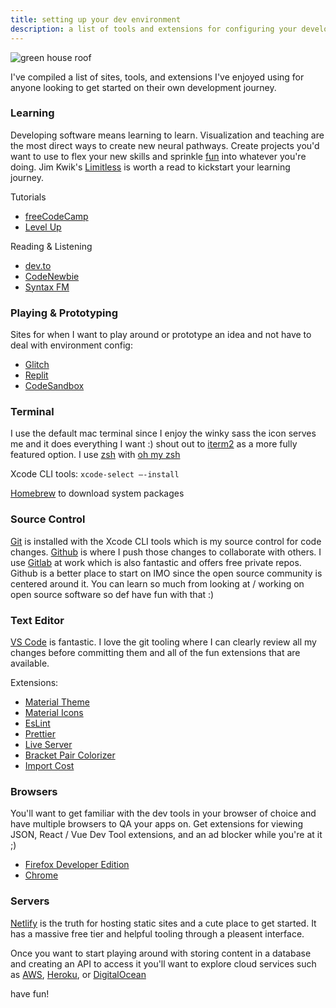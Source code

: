 ```yaml
---
title: setting up your dev environment
description: a list of tools and extensions for configuring your development environment
---
```


![green house roof](/images/16.jpg)

I've compiled a list of sites, tools, and extensions I've enjoyed using for anyone looking to get started on their own development journey.

### Learning

Developing software means learning to learn. Visualization and teaching are the most direct ways to create new neural pathways. Create projects you'd want to use to flex your new skills and sprinkle [fun](https://media.giphy.com/media/26ufl1ASleVkA7wIg/giphy.mp4) into whatever you're doing. Jim Kwik's [Limitless](https://www.indiebound.org/book/9781401958237) is worth a read to kickstart your learning journey.

Tutorials

- [freeCodeCamp](https://www.freecodecamp.org/)
- [Level Up](https://www.leveluptutorials.com/)

Reading & Listening

- [dev.to](https://dev.to/)
- [CodeNewbie](https://www.codenewbie.org/)
- [Syntax FM](https://syntax.fm/)

### Playing & Prototyping

Sites for when I want to play around or prototype an idea and not have to deal with environment config:

- [Glitch](https://glitch.com/)
- [Replit](https://replit.com/)
- [CodeSandbox](https://codesandbox.io/)

### Terminal

I use the default mac terminal since I enjoy the winky sass the icon serves me and it does everything I want :) shout out to [iterm2](https://iterm2.com/) as a more fully featured option. I use [zsh](https://www.zsh.org/) with [oh my zsh](https://ohmyz.sh/)

Xcode CLI tools: `xcode-select —-install`

[Homebrew](https://brew.sh/) to download system packages

### Source Control

[Git](https://git-scm.com/) is installed with the Xcode CLI tools which is my source control for code changes. [Github](https://github.com/) is where I push those changes to collaborate with others. I use [Gitlab](https://about.gitlab.com/) at work which is also fantastic and offers free private repos. Github is a better place to start on IMO since the open source community is centered around it. You can learn so much from looking at / working on open source software so def have fun with that :)

### Text Editor

[VS Code](https://code.visualstudio.com/) is fantastic. I love the git tooling where I can clearly review all my changes before committing them and all of the fun extensions that are available.

Extensions:

- [Material Theme](https://marketplace.visualstudio.com/items?itemName=Equinusocio.vsc-material-theme)
- [Material Icons](https://marketplace.visualstudio.com/items?itemName=PKief.material-icon-theme)
- [EsLint](https://marketplace.visualstudio.com/items?itemName=dbaeumer.vscode-eslint)
- [Prettier](https://marketplace.visualstudio.com/items?itemName=esbenp.prettier-vscode)
- [Live Server](https://marketplace.visualstudio.com/items?itemName=ritwickdey.LiveServer)
- [Bracket Pair Colorizer](https://marketplace.visualstudio.com/items?itemName=CoenraadS.bracket-pair-colorizer)
- [Import Cost](https://marketplace.visualstudio.com/items?itemName=wix.vscode-import-cost)

### Browsers

You'll want to get familiar with the dev tools in your browser of choice and have multiple browsers to QA your apps on. Get extensions for viewing JSON, React / Vue Dev Tool extensions, and an ad blocker while you're at it ;)

- [Firefox Developer Edition](https://www.mozilla.org/en-US/firefox/developer/)
- [Chrome](https://www.google.com/chrome/)

### Servers

[Netlify](https://www.netlify.com/) is the truth for hosting static sites and a cute place to get started. It has a massive free tier and helpful tooling through a pleasent interface.

Once you want to start playing around with storing content in a database and creating an API to access it you'll want to explore cloud services such as [AWS](https://aws.amazon.com/), [Heroku](https://www.heroku.com/home), or [DigitalOcean](https://www.digitalocean.com/)

have fun!
